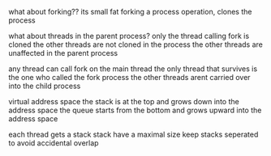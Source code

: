 what about forking??
its small fat
forking a process operation, clones the process

what about threads in the parent process?
only the thread calling fork is cloned
the other threads are not cloned in the process
the other threads are unaffected in the parent process

any thread can call fork on the main thread
the only thread that survives is the one who called the fork process
the other threads arent carried over into the child process

virtual address space
the stack is at the top and grows down into the address space
the queue starts from the bottom and grows upward into the address space

each thread gets a stack
stack have a maximal size
keep stacks seperated to avoid accidental overlap
